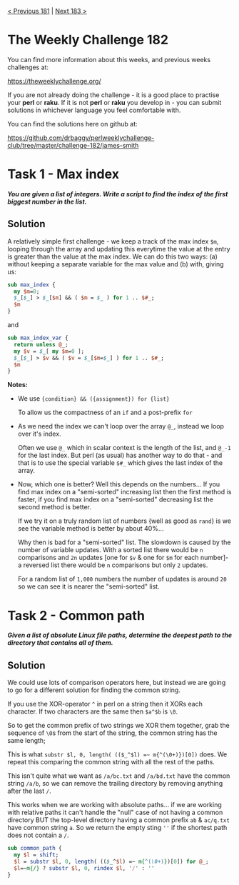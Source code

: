 [< Previous 181](https://github.com/drbaggy/perlweeklychallenge-club/tree/master/challenge-181/james-smith) |
[Next 183 >](https://github.com/drbaggy/perlweeklychallenge-club/tree/master/challenge-183/james-smith)

# The Weekly Challenge 182

You can find more information about this weeks, and previous weeks challenges at:

  https://theweeklychallenge.org/

If you are not already doing the challenge - it is a good place to practise your
**perl** or **raku**. If it is not **perl** or **raku** you develop in - you can
submit solutions in whichever language you feel comfortable with.

You can find the solutions here on github at:

https://github.com/drbaggy/perlweeklychallenge-club/tree/master/challenge-182/james-smith

# Task 1 - Max index

***You are given a list of integers. Write a script to find the index of the first biggest number in the list.***

## Solution

A relatively simple first challenge - we keep a track of the max index `$m`, looping through the array and updating
this everytime the value at the entry is greater than the value at the max index. We can do this two ways: (a) without keeping a separate variable for the max value and (b) with, giving us:

```perl
sub max_index {
  my $m=0;
  $_[$_] > $_[$m] && ( $m = $_ ) for 1 .. $#_;
  $m
}
```
and
```perl
sub max_index_var {
  return unless @_;
  my $v = $_[ my $m=0 ];
  $_[$_] > $v && ( $v = $_[$m=$_] ) for 1 .. $#_;
  $m
}
```
**Notes:**

 * We use `{condition} && ({assignment}) for {list}`

   To allow us the compactness of an `if` and a post-prefix `for`

 * As we need the index we can't loop over the array `@_`, instead we loop over it's index.

   Often we use `@_` which in scalar context is the length of the list, and `@_-1` for the last
   index. But perl (as usual) has another way to do that - and that is to use the special
   variable `$#_` which gives the last index of the array.

 * Now, which one is better? Well this depends on the numbers... If you find max index on a "semi-sorted" increasing list then
   the first method is faster, if you find max index on a "semi-sorted" decreasing list the second method is better.

   If we try it on a truly random list of numbers {well as good as `rand`} is we see the variable method is better by about 40%...

   Why then is bad for a "semi-sorted" list. The slowdown is caused by the number of variable updates. With a sorted list there
   would be `n` comparisons and `2n` updates [one for `$v` & one for `$m` for each number]- a reversed list there would be `n` comparisons but only `2` updates.

   For a random list of `1,000` numbers the number of updates is around `20` so we can see it is nearer the "semi-sorted" list.

# Task 2 - Common path

***Given a list of absolute Linux file paths, determine the deepest path to the directory that contains all of them.***

## Solution

We could use lots of comparison operators here, but instead we are going to go for a different solution for finding the common string.

If you use the XOR-operator `^` in perl on a string then it XORs each character. If two characters are the same then `$a^$b` is `\0`.

So to get the common prefix of two strings we XOR them together, grab the sequence of `\0`s from the start of the string, the common
string has the same length;

This is what `substr $l, 0, length( (($_^$l) =~ m{^(\0+)})[0])` does. We repeat this comparing the common string with all the rest of
the paths.

This isn't quite what we want as `/a/bc.txt` and `/a/bd.txt` have the common string `/a/b`, so we can remove the trailing directory
by removing anything after the last `/`.

This works when we are working with absolute paths... if we are working with relative paths it can't handle the "null" case of not
having a common directory BUT the top-level directory having a common prefix `ab` & `ac/q.txt` have common string `a`. So we return
the empty sting `''` if the shortest path does not contain a `/`.


```perl
sub common_path {
  my $l = shift;
  $l = substr $l, 0, length( (($_^$l) =~ m{^(\0+)})[0]) for @_;
  $l=~m{/} ? substr $l, 0, rindex $l, '/' : ''
}
```
